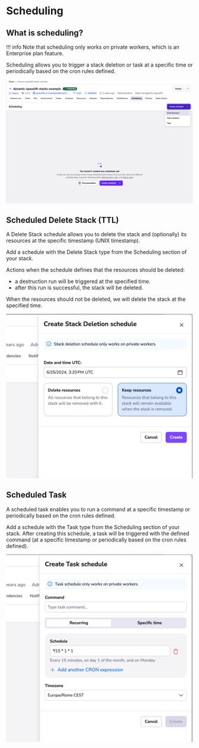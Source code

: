 # Scheduling

## What is scheduling?

!!! info
    Note that scheduling only works on private workers, which is an Enterprise plan feature.

Scheduling allows you to trigger a stack deletion or task at a specific time or periodically based on the cron rules defined.

![](../../assets/screenshots/stack/scheduling/page-view.png)

## Scheduled Delete Stack (TTL)

A Delete Stack schedule allows you to delete the stack and (optionally) its resources at the specific timestamp (UNIX timestamp).

Add a schedule with the Delete Stack type from the Scheduling section of your stack.

Actions when the schedule defines that the resources should be deleted:

- a destruction run will be triggered at the specified time.
- after this run is successful, the stack will be deleted.

When the resources should not be deleted, we will delete the stack at the specified time.

![](../../assets/screenshots/stack/scheduling/create-delete-stack.png)

## Scheduled Task

A scheduled task enables you to run a command at a specific timestamp or periodically based on the cron rules defined.

Add a schedule with the Task type from the Scheduling section of your stack.
After creating this schedule, a task will be triggered with the defined command (at a specific timestamp or periodically based on the cron rules defined).

![](../../assets/screenshots/stack/scheduling/create-task.png)
